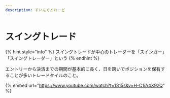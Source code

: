 ```yaml
---
description: すいんぐとれーど
---
```


# スイングトレード

{% hint style="info" %}
スイングトレードが中心のトレーダーを「スインガー」「スイングトレーダー」という
{% endhint %}

エントリーから決済までの期間が基本的に長く、日を跨いでポジションを保有することが多いトレードタイルのこと。



{% embed url="https://www.youtube.com/watch?t=1315s&v=H-C1iA4X9zQ" %}
